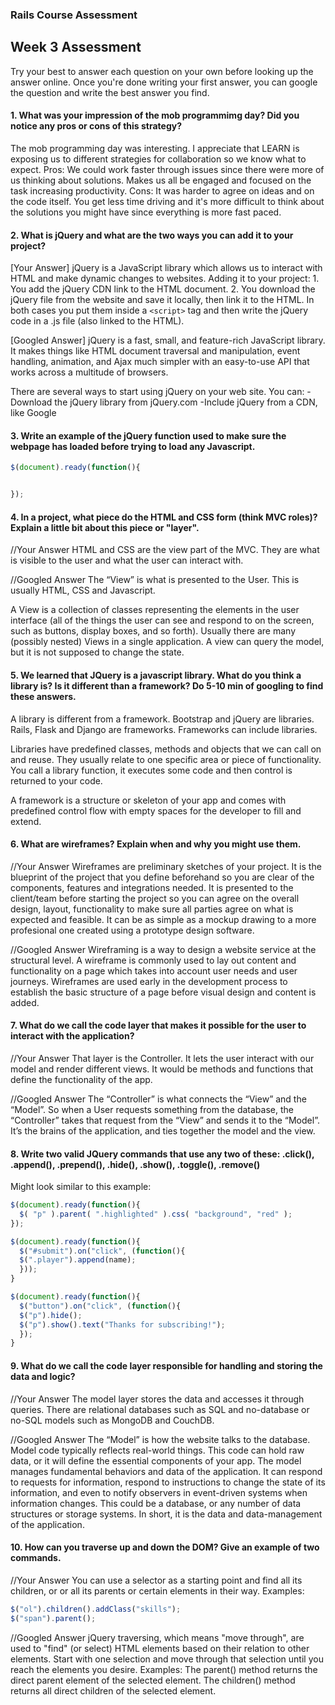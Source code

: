 ### Rails Course Assessment

## Week 3 Assessment

Try your best to answer each question on your own before looking up the answer online. Once you're done writing your first answer, you can google the question and write the best answer you find.


#### 1. What was your impression of the mob programmimg day? Did you notice any pros or cons of this strategy?

The mob programming day was interesting. I appreciate that LEARN is exposing us to different strategies for collaboration so we know what to expect. Pros: We could work faster through issues since there were more of us thinking about solutions. Makes us all be engaged and focused on the task increasing productivity. Cons: It was harder to agree on ideas and on the code itself. You get less time driving and it's more difficult to think about the solutions you might have since everything is more fast paced.

#### 2. What is jQuery and what are the two ways you can add it to your project?

[Your Answer] jQuery is a JavaScript library which allows us to interact with HTML and make dynamic changes to websites. Adding it to your project: 1. You add the jQuery CDN link to the HTML document. 2. You download the jQuery file from the website and save it locally, then link it to the HTML. In both cases you put them inside a `<script>` tag and then write the jQuery code in a .js file (also linked to the HTML).

[Googled Answer] jQuery is a fast, small, and feature-rich JavaScript library. It makes things like HTML document traversal and manipulation, event handling, animation, and Ajax much simpler with an easy-to-use API that works across a multitude of browsers.

There are several ways to start using jQuery on your web site. You can:
-Download the jQuery library from jQuery.com
-Include jQuery from a CDN, like Google

#### 3. Write an example of the jQuery function used to make sure the webpage has loaded before trying to load any Javascript.

```js
$(document).ready(function(){


});
```
#### 4. In a project, what piece do the HTML and CSS form (think MVC roles)? Explain a little bit about this piece or "layer".

//Your Answer HTML and CSS are the view part of the MVC. They are what is visible to the user and what the user can interact with.

//Googled Answer  The “View” is what is presented to the User. This is usually HTML, CSS and Javascript.

A View is a collection of classes representing the elements in the user interface (all of the things the user can see and respond to on the screen, such as buttons, display boxes, and so forth). Usually there are many (possibly nested) Views in a single application. A view can query the model, but it is not supposed to change the state.

#### 5. We learned that JQuery is a javascript library. What do you think a library is? Is it different than a framework? Do 5-10 min of googling to find these answers. 

A library is different from a framework. Bootstrap and jQuery are libraries. Rails, Flask and Django are frameworks. Frameworks can include libraries.

Libraries have predefined classes, methods and objects that we can call on and reuse. They usually relate to one specific area or piece of functionality. You call a library function, it executes some code and then control is returned to your code.

A framework is a structure or skeleton of your app and comes with predefined control flow with empty spaces for the developer to fill and extend.

#### 6. What are wireframes? Explain when and why you might use them.

//Your Answer Wireframes are preliminary sketches of your project. It is the blueprint of the project that you define beforehand so you are clear of the components, features and integrations needed. It is presented to the client/team before starting the project so you can agree on the overall design, layout, functionality to make sure all parties agree on what is expected and feasible. It can be as simple as a mockup drawing to a more profesional one created using a prototype design software.

//Googled Answer Wireframing is a way to design a website service at the structural level. A wireframe is commonly used to lay out content and functionality on a page which takes into account user needs and user journeys. Wireframes are used early in the development process to establish the basic structure of a page before visual design and content is added.

#### 7. What do we call the code layer that makes it possible for the user to interact with the application?

//Your Answer That layer is the Controller. It lets the user interact with our model and render different views. It would be methods and functions that define the functionality of the app.

//Googled Answer The “Controller” is what connects the “View” and the “Model”. So when a User requests something from the database, the “Controller” takes that request from the “View” and sends it to the “Model”. It’s the brains of the application, and ties together the model and the view.

#### 8. Write two valid JQuery commands that use any two of these: .click(), .append(), .prepend(), .hide(), .show(), .toggle(), .remove()
Might look similar to this example:

```js
$(document).ready(function(){
  $( "p" ).parent( ".highlighted" ).css( "background", "red" );
});

```

```js
$(document).ready(function(){
  $("#submit").on("click", (function(){
  $(".player").append(name);
  }));
}

$(document).ready(function(){
  $("button").on("click", (function(){
  $("p").hide();
  $("p").show().text("Thanks for subscribing!");
  });
}

```

#### 9. What do we call the code layer responsible for handling and storing the data and logic?

//Your Answer The model layer stores the data and accesses it through queries. There are relational databases such as SQL and no-database or no-SQL models such as MongoDB and CouchDB.

//Googled Answer The “Model” is how the website talks to the database. Model code typically reflects real-world things. This code can hold raw data, or it will define the essential components of your app. The model manages fundamental behaviors and data of the application. It can respond to requests for information, respond to instructions to change the state of its information, and even to notify observers in event-driven systems when information changes. This could be a database, or any number of data structures or storage systems. In short, it is the data and data-management of the application.

#### 10. How can you traverse up and down the DOM? Give an example of two commands.

//Your Answer You can use a selector as a starting point and find all its children, or or all its parents or certain elements in their way. Examples:

```js
$("ol").children().addClass("skills");
$("span").parent();
```

//Googled Answer jQuery traversing, which means "move through", are used to "find" (or select) HTML elements based on their relation to other elements. Start with one selection and move through that selection until you reach the elements you desire. Examples: The parent() method returns the direct parent element of the selected element. The children() method returns all direct children of the selected element.
